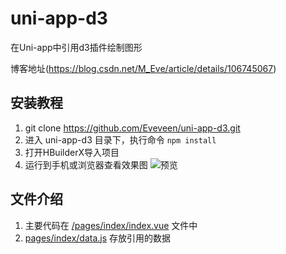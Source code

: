 # uni-app-d3
在Uni-app中引用d3插件绘制图形

博客地址(https://blog.csdn.net/M_Eve/article/details/106745067)

## 安装教程
1. git clone https://github.com/Eveveen/uni-app-d3.git
2. 进入 uni-app-d3 目录下，执行命令 ``` npm install ```
3. 打开HBuilderX导入项目
4. 运行到手机或浏览器查看效果图
![预览](https://github.com/Eveveen/uni-app-d3/static/view.png)

## 文件介绍
1. 主要代码在 [/pages/index/index.vue](https://github.com/Eveveen/uni-app-d3/blob/master/pages/index/index.vue) 文件中
2. [pages/index/data.js](https://github.com/Eveveen/uni-app-d3/blob/master/pages/index/data.js) 存放引用的数据